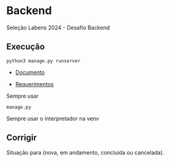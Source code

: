 # Backend
Seleção Labens 2024 - Desafio Backend

## Execução

~~~
python3 manage.py runserver
~~~
* [Documento](https://github.com/Gedsonfa/Backend/blob/main/SeleçãoLabens2024-DesafioBackendPython.pdf)

* [Requerimentos](https://github.com/Gedsonfa/Backend/blob/main/requeriments.txt)

Sempre usar
~~~
manage.py
~~~
Sempre usar o interpretador na venv

## Corrigir 
Situação para
(nova, em andamento, concluída ou cancelada). 
